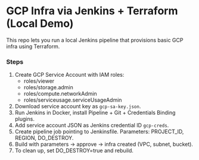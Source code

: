 # GCP Infra via Jenkins + Terraform (Local Demo)

This repo lets you run a local Jenkins pipeline that provisions basic GCP infra using Terraform.

### Steps
1. Create GCP Service Account with IAM roles:
   - roles/viewer
   - roles/storage.admin
   - roles/compute.networkAdmin
   - roles/serviceusage.serviceUsageAdmin
2. Download service account key as `gcp-sa-key.json`.
3. Run Jenkins in Docker, install Pipeline + Git + Credentials Binding plugins.
4. Add service account JSON as Jenkins credential ID `gcp-creds`.
5. Create pipeline job pointing to Jenkinsfile. Parameters: PROJECT_ID, REGION, DO_DESTROY.
6. Build with parameters → approve → infra created (VPC, subnet, bucket).
7. To clean up, set DO_DESTROY=true and rebuild.
